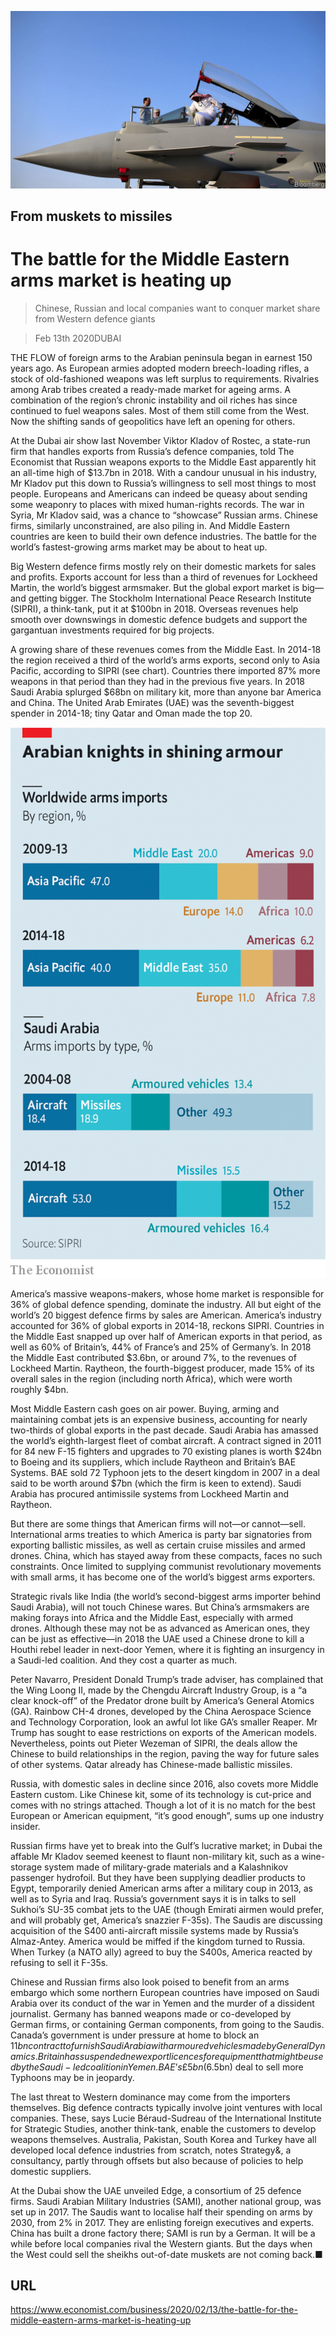 ![](./images/20200215_WBP504.jpg)

## From muskets to missiles

# The battle for the Middle Eastern arms market is heating up

> Chinese, Russian and local companies want to conquer market share from Western defence giants

> Feb 13th 2020DUBAI

THE FLOW of foreign arms to the Arabian peninsula began in earnest 150 years ago. As European armies adopted modern breech-loading rifles, a stock of old-fashioned weapons was left surplus to requirements. Rivalries among Arab tribes created a ready-made market for ageing arms. A combination of the region’s chronic instability and oil riches has since continued to fuel weapons sales. Most of them still come from the West. Now the shifting sands of geopolitics have left an opening for others.

At the Dubai air show last November Viktor Kladov of Rostec, a state-run firm that handles exports from Russia’s defence companies, told The Economist that Russian weapons exports to the Middle East apparently hit an all-time high of $13.7bn in 2018. With a candour unusual in his industry, Mr Kladov put this down to Russia’s willingness to sell most things to most people. Europeans and Americans can indeed be queasy about sending some weaponry to places with mixed human-rights records. The war in Syria, Mr Kladov said, was a chance to “showcase” Russian arms. Chinese firms, similarly unconstrained, are also piling in. And Middle Eastern countries are keen to build their own defence industries. The battle for the world’s fastest-growing arms market may be about to heat up.

Big Western defence firms mostly rely on their domestic markets for sales and profits. Exports account for less than a third of revenues for Lockheed Martin, the world’s biggest armsmaker. But the global export market is big—and getting bigger. The Stockholm International Peace Research Institute (SIPRI), a think-tank, put it at $100bn in 2018. Overseas revenues help smooth over downswings in domestic defence budgets and support the gargantuan investments required for big projects.

A growing share of these revenues comes from the Middle East. In 2014-18 the region received a third of the world’s arms exports, second only to Asia Pacific, according to SIPRI (see chart). Countries there imported 87% more weapons in that period than they had in the previous five years. In 2018 Saudi Arabia splurged $68bn on military kit, more than anyone bar America and China. The United Arab Emirates (UAE) was the seventh-biggest spender in 2014-18; tiny Qatar and Oman made the top 20.



![](./images/20200215_WBC343.png)

America’s massive weapons-makers, whose home market is responsible for 36% of global defence spending, dominate the industry. All but eight of the world’s 20 biggest defence firms by sales are American. America’s industry accounted for 36% of global exports in 2014-18, reckons SIPRI. Countries in the Middle East snapped up over half of American exports in that period, as well as 60% of Britain’s, 44% of France’s and 25% of Germany’s. In 2018 the Middle East contributed $3.6bn, or around 7%, to the revenues of Lockheed Martin. Raytheon, the fourth-biggest producer, made 15% of its overall sales in the region (including north Africa), which were worth roughly $4bn.

Most Middle Eastern cash goes on air power. Buying, arming and maintaining combat jets is an expensive business, accounting for nearly two-thirds of global exports in the past decade. Saudi Arabia has amassed the world’s eighth-largest fleet of combat aircraft. A contract signed in 2011 for 84 new F-15 fighters and upgrades to 70 existing planes is worth $24bn to Boeing and its suppliers, which include Raytheon and Britain’s BAE Systems. BAE sold 72 Typhoon jets to the desert kingdom in 2007 in a deal said to be worth around $7bn (which the firm is keen to extend). Saudi Arabia has procured antimissile systems from Lockheed Martin and Raytheon.

But there are some things that American firms will not—or cannot—sell. International arms treaties to which America is party bar signatories from exporting ballistic missiles, as well as certain cruise missiles and armed drones. China, which has stayed away from these compacts, faces no such constraints. Once limited to supplying communist revolutionary movements with small arms, it has become one of the world’s biggest arms exporters.

Strategic rivals like India (the world’s second-biggest arms importer behind Saudi Arabia), will not touch Chinese wares. But China’s armsmakers are making forays into Africa and the Middle East, especially with armed drones. Although these may not be as advanced as American ones, they can be just as effective—in 2018 the UAE used a Chinese drone to kill a Houthi rebel leader in next-door Yemen, where it is fighting an insurgency in a Saudi-led coalition. And they cost a quarter as much.

Peter Navarro, President Donald Trump’s trade adviser, has complained that the Wing Loong II, made by the Chengdu Aircraft Industry Group, is a “a clear knock-off” of the Predator drone built by America’s General Atomics (GA). Rainbow CH-4 drones, developed by the China Aerospace Science and Technology Corporation, look an awful lot like GA’s smaller Reaper. Mr Trump has sought to ease restrictions on exports of the American models. Nevertheless, points out Pieter Wezeman of SIPRI, the deals allow the Chinese to build relationships in the region, paving the way for future sales of other systems. Qatar already has Chinese-made ballistic missiles.

Russia, with domestic sales in decline since 2016, also covets more Middle Eastern custom. Like Chinese kit, some of its technology is cut-price and comes with no strings attached. Though a lot of it is no match for the best European or American equipment, “it’s good enough”, sums up one industry insider.

Russian firms have yet to break into the Gulf’s lucrative market; in Dubai the affable Mr Kladov seemed keenest to flaunt non-military kit, such as a wine-storage system made of military-grade materials and a Kalashnikov passenger hydrofoil. But they have been supplying deadlier products to Egypt, temporarily denied American arms after a military coup in 2013, as well as to Syria and Iraq. Russia’s government says it is in talks to sell Sukhoi’s SU-35 combat jets to the UAE (though Emirati airmen would prefer, and will probably get, America’s snazzier F-35s). The Saudis are discussing acquisition of the S400 anti-aircraft missile systems made by Russia’s Almaz-Antey. America would be miffed if the kingdom turned to Russia. When Turkey (a NATO ally) agreed to buy the S400s, America reacted by refusing to sell it F-35s.

Chinese and Russian firms also look poised to benefit from an arms embargo which some northern European countries have imposed on Saudi Arabia over its conduct of the war in Yemen and the murder of a dissident journalist. Germany has banned weapons made or co-developed by German firms, or containing German components, from going to the Saudis. Canada’s government is under pressure at home to block an $11bn contract to furnish Saudi Arabia with armoured vehicles made by General Dynamics. Britain has suspended new export licences for equipment that might be used by the Saudi-led coalition in Yemen. BAE’s £5bn ($6.5bn) deal to sell more Typhoons may be in jeopardy.

The last threat to Western dominance may come from the importers themselves. Big defence contracts typically involve joint ventures with local companies. These, says Lucie Béraud-Sudreau of the International Institute for Strategic Studies, another think-tank, enable the customers to develop weapons themselves. Australia, Pakistan, South Korea and Turkey have all developed local defence industries from scratch, notes Strategy&, a consultancy, partly through offsets but also because of policies to help domestic suppliers.

At the Dubai show the UAE unveiled Edge, a consortium of 25 defence firms. Saudi Arabian Military Industries (SAMI), another national group, was set up in 2017. The Saudis want to localise half their spending on arms by 2030, from 2% in 2017. They are enlisting foreign executives and experts. China has built a drone factory there; SAMI is run by a German. It will be a while before local companies rival the Western giants. But the days when the West could sell the sheikhs out-of-date muskets are not coming back.■

## URL

https://www.economist.com/business/2020/02/13/the-battle-for-the-middle-eastern-arms-market-is-heating-up
